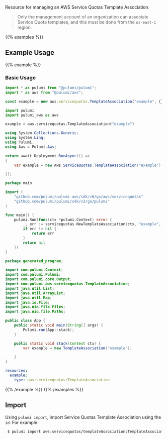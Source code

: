 Resource for managing an AWS Service Quotas Template Association.

> Only the management account of an organization can associate Service Quota templates, and this must be done from the `us-east-1` region.

{{% examples %}}
## Example Usage
{{% example %}}
### Basic Usage

```typescript
import * as pulumi from "@pulumi/pulumi";
import * as aws from "@pulumi/aws";

const example = new aws.servicequotas.TemplateAssociation("example", {});
```
```python
import pulumi
import pulumi_aws as aws

example = aws.servicequotas.TemplateAssociation("example")
```
```csharp
using System.Collections.Generic;
using System.Linq;
using Pulumi;
using Aws = Pulumi.Aws;

return await Deployment.RunAsync(() => 
{
    var example = new Aws.ServiceQuotas.TemplateAssociation("example");

});
```
```go
package main

import (
	"github.com/pulumi/pulumi-aws/sdk/v6/go/aws/servicequotas"
	"github.com/pulumi/pulumi/sdk/v3/go/pulumi"
)

func main() {
	pulumi.Run(func(ctx *pulumi.Context) error {
		_, err := servicequotas.NewTemplateAssociation(ctx, "example", nil)
		if err != nil {
			return err
		}
		return nil
	})
}
```
```java
package generated_program;

import com.pulumi.Context;
import com.pulumi.Pulumi;
import com.pulumi.core.Output;
import com.pulumi.aws.servicequotas.TemplateAssociation;
import java.util.List;
import java.util.ArrayList;
import java.util.Map;
import java.io.File;
import java.nio.file.Files;
import java.nio.file.Paths;

public class App {
    public static void main(String[] args) {
        Pulumi.run(App::stack);
    }

    public static void stack(Context ctx) {
        var example = new TemplateAssociation("example");

    }
}
```
```yaml
resources:
  example:
    type: aws:servicequotas:TemplateAssociation
```
{{% /example %}}
{{% /examples %}}

## Import

Using `pulumi import`, import Service Quotas Template Association using the `id`. For example:

```sh
 $ pulumi import aws:servicequotas/templateAssociation:TemplateAssociation example 012345678901
```
 